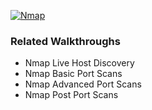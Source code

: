 [![Nmap](https://github.com/user-attachments/assets/626786c2-b3fb-4b04-aad9-4922d17a739c)](https://tryhackme.com/module/nmap)


### Related Walkthroughs
- Nmap Live Host Discovery
- Nmap Basic Port Scans
- Nmap Advanced Port Scans
- Nmap Post Port Scans
